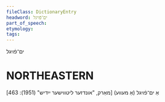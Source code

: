 ```yaml
---
fileClass: DictionaryEntry
headword: ים־פֿויגל
part_of_speech: 
etymology: 
tags: 
---
```

ים־פֿויגל

NORTHEASTERN
==============

אַ ים־פֿויגל (אַ מעווע)
[מאַרק, "אונדזער ליטווישער ייִדיש" (1951): 463]